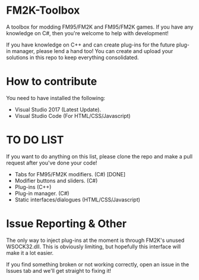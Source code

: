 # FM2K-Toolbox
A toolbox for modding FM95/FM2K and FM95/FM2K games. If you have any knowledge on C#, then you're welcome to help with development!

If you have knowledge on C++ and can create plug-ins for the future plug-in manager, please lend a hand too! You can create and upload your solutions in this repo to keep everything consolidated.
# How to contribute
You need to have installed the following:

- Visual Studio 2017 (Latest Update).
- Visual Studio Code (For HTML/CSS/Javascript)
# TO DO LIST
If you want to do anything on this list, please clone the repo and make a pull request after you've done your code!

- Tabs for FM95/FM2K modifiers. (C#) [DONE]
- Modifier buttons and sliders. (C#)
- Plug-ins (C++)
- Plug-in manager. (C#)
- Static interfaces/dialogues (HTML/CSS/Javascript)
# Issue Reporting & Other
The only way to inject plug-ins at the moment is through FM2K's unused WSOCK32.dll. This is obviously limiting, but hopefully this interface will make it a lot easier.

If you find something broken or not working correctly, open an issue in the Issues tab and we'll get straight to fixing it!
